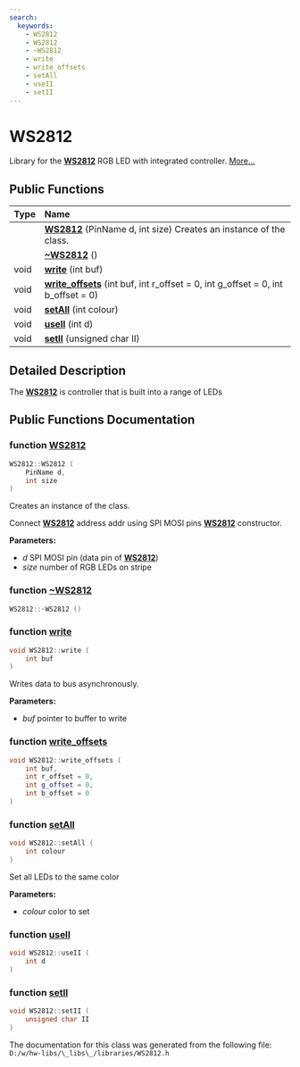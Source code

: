 ```yaml
---
search:
  keywords:
    - WS2812
    - WS2812
    - ~WS2812
    - write
    - write_offsets
    - setAll
    - useII
    - setII
---
```


# WS2812

Library for the [**WS2812**](ws2812.md) RGB LED with integrated controller. [More...](ws2812.md#detailed-description)

## Public Functions

| Type | Name |
| :--- | :--- |
|  | [**WS2812**](ws2812.md#1a66f401813e323c32f2a2faee95ad0ac8) \(PinName d, int size\)  Creates an instance of the class. |
|  | [**~WS2812**](ws2812.md#1a58973dedd9cbc5c3fd3397f07f9a720f) \(\) |
| void | [**write**](ws2812.md#1ab85d6a78bc51929dac48db05f6bc68d4) \(int buf\) |
| void | [**write\_offsets**](ws2812.md#1a578fd0b278445bd6f84e260a69b18a68) \(int buf, int r\_offset = 0, int g\_offset = 0, int b\_offset = 0\) |
| void | [**setAll**](ws2812.md#1a49eb3ad0ca20b705915315b295e20702) \(int colour\) |
| void | [**useII**](ws2812.md#1a0538d36939ccfe9cf0e2fb5a2568ca93) \(int d\) |
| void | [**setII**](ws2812.md#1a8b6491617f9beb271d6d5c56ba384fb6) \(unsigned char II\) |

## Detailed Description

The [**WS2812**](ws2812.md) is controller that is built into a range of LEDs

## Public Functions Documentation

### function [WS2812](ws2812.md#1a66f401813e323c32f2a2faee95ad0ac8)

```cpp
WS2812::WS2812 (
    PinName d,
    int size
)
```

Creates an instance of the class.

Connect [**WS2812**](ws2812.md) address addr using SPI MOSI pins [**WS2812**](ws2812.md) constructor.

**Parameters:**

* _d_ SPI MOSI pin \(data pin of [**WS2812**](ws2812.md)\) 
* _size_ number of RGB LEDs on stripe 

### function [~WS2812](ws2812.md#1a58973dedd9cbc5c3fd3397f07f9a720f)

```cpp
WS2812::~WS2812 ()
```

### function [write](ws2812.md#1ab85d6a78bc51929dac48db05f6bc68d4)

```cpp
void WS2812::write (
    int buf
)
```

Writes data to bus asynchronously.

**Parameters:**

* _buf_ pointer to buffer to write 

### function [write\_offsets](ws2812.md#1a578fd0b278445bd6f84e260a69b18a68)

```cpp
void WS2812::write_offsets (
    int buf,
    int r_offset = 0,
    int g_offset = 0,
    int b_offset = 0
)
```

### function [setAll](ws2812.md#1a49eb3ad0ca20b705915315b295e20702)

```cpp
void WS2812::setAll (
    int colour
)
```

Set all LEDs to the same color

**Parameters:**

* _colour_ color to set 

### function [useII](ws2812.md#1a0538d36939ccfe9cf0e2fb5a2568ca93)

```cpp
void WS2812::useII (
    int d
)
```

### function [setII](ws2812.md#1a8b6491617f9beb271d6d5c56ba384fb6)

```cpp
void WS2812::setII (
    unsigned char II
)
```

The documentation for this class was generated from the following file: `D:/w/hw-libs/\_libs\_/libraries/WS2812.h`


